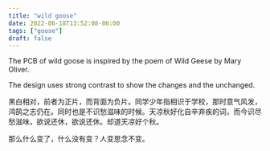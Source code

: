 ```yaml
---
title: "wild goose"
date: 2022-06-18T13:52:08-06:00
tags: ["goose"]
draft: false
---
```


The PCB of wild goose is inspired by the poem of Wild Geese by Mary Oliver.

The design uses strong contrast to show the changes and the unchanged. 

黑白相对，前者为正片，而背面为负片。同学少年指相识于学校，那时意气风发，鸿鹄之志仍在。同时也是不识愁滋味的时候。天凉秋好化自辛弃疾的词，而今识尽愁滋味，欲说还休，欲说还休。却道天凉好个秋。

那么什么变了，什么没有变？人变思念不变。

